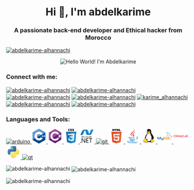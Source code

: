 <h1 align="center">Hi 👋, I'm abdelkarime</h1>
<h3 align="center">A passionate back-end developer and Ethical hacker from Morocco</h3>

<p align="left"> <a href="https://github.com/ryo-ma/github-profile-trophy"><img src="https://github-profile-trophy.vercel.app/?username=abdelkarime-alhannachi" alt="abdelkarime-alhannachi" /></a> </p>

<p align="center">
  <img
    src="https://sdmntprpolandcentral.oaiusercontent.com/files/00000000-7214-620a-8950-4ff252b977a3/raw?se=2025-05-10T20%3A13%3A01Z&sp=r&sv=2024-08-04&sr=b&scid=00000000-0000-0000-0000-000000000000&skoid=76024c37-11e2-4c92-aa07-7e519fbe2d0f&sktid=a48cca56-e6da-484e-a814-9c849652bcb3&skt=2025-05-10T07%3A24%3A59Z&ske=2025-05-11T07%3A24%3A59Z&sks=b&skv=2024-08-04&sig=BD1nMeEteJSJ5JKxBB9kGJ7wAF/uSnKdkkgV7uWOa44%3D"
    alt="Hello World! I'm Abdelkarime"
    style="max-width:100%; height:auto;"
  />
</p>

<h3 align="left">Connect with me:</h3>
<p align="left">
<a href="https://dev.to/abdelkarime-alhannachi" target="blank"><img align="center" src="https://raw.githubusercontent.com/rahuldkjain/github-profile-readme-generator/master/src/images/icons/Social/devto.svg" alt="abdelkarime-alhannachi" height="30" width="40" /></a>
<a href="https://linkedin.com/in/abdelkarime-alhannachi" target="blank"><img align="center" src="https://raw.githubusercontent.com/rahuldkjain/github-profile-readme-generator/master/src/images/icons/Social/linked-in-alt.svg" alt="abdelkarime-alhannachi" height="30" width="40" /></a>
<a href="https://codesandbox.com/abdelkarime-alhannachi" target="blank"><img align="center" src="https://raw.githubusercontent.com/rahuldkjain/github-profile-readme-generator/master/src/images/icons/Social/codesandbox.svg" alt="abdelkarime-alhannachi" height="30" width="40" /></a>
<a href="https://fb.com/abdelkarime-alhannachi" target="blank"><img align="center" src="https://raw.githubusercontent.com/rahuldkjain/github-profile-readme-generator/master/src/images/icons/Social/facebook.svg" alt="abdelkarime-alhannachi" height="30" width="40" /></a>
<a href="https://instagram.com/karime_alhannachi" target="blank"><img align="center" src="https://raw.githubusercontent.com/rahuldkjain/github-profile-readme-generator/master/src/images/icons/Social/instagram.svg" alt="karime_alhannachi" height="30" width="40" /></a>
<a href="https://www.hackerrank.com/abdelkarime-alhannachi" target="blank"><img align="center" src="https://raw.githubusercontent.com/rahuldkjain/github-profile-readme-generator/master/src/images/icons/Social/hackerrank.svg" alt="abdelkarime-alhannachi" height="30" width="40" /></a>
<a href="https://www.leetcode.com/abdelkarime-alhannachi" target="blank"><img align="center" src="https://raw.githubusercontent.com/rahuldkjain/github-profile-readme-generator/master/src/images/icons/Social/leet-code.svg" alt="abdelkarime-alhannachi" height="30" width="40" /></a>
</p>

<h3 align="left">Languages and Tools:</h3>
<p align="left"> <a href="https://www.arduino.cc/" target="_blank" rel="noreferrer"> <img src="https://cdn.worldvectorlogo.com/logos/arduino-1.svg" alt="arduino" width="40" height="40"/> </a> <a href="https://www.w3schools.com/cpp/" target="_blank" rel="noreferrer"> <img src="https://raw.githubusercontent.com/devicons/devicon/master/icons/cplusplus/cplusplus-original.svg" alt="cplusplus" width="40" height="40"/> </a> <a href="https://www.w3schools.com/cs/" target="_blank" rel="noreferrer"> <img src="https://raw.githubusercontent.com/devicons/devicon/master/icons/csharp/csharp-original.svg" alt="csharp" width="40" height="40"/> </a> <a href="https://www.w3schools.com/css/" target="_blank" rel="noreferrer"> <img src="https://raw.githubusercontent.com/devicons/devicon/master/icons/css3/css3-original-wordmark.svg" alt="css3" width="40" height="40"/> </a> <a href="https://dotnet.microsoft.com/" target="_blank" rel="noreferrer"> <img src="https://raw.githubusercontent.com/devicons/devicon/master/icons/dot-net/dot-net-original-wordmark.svg" alt="dotnet" width="40" height="40"/> </a> <a href="https://git-scm.com/" target="_blank" rel="noreferrer"> <img src="https://www.vectorlogo.zone/logos/git-scm/git-scm-icon.svg" alt="git" width="40" height="40"/> </a> <a href="https://www.w3.org/html/" target="_blank" rel="noreferrer"> <img src="https://raw.githubusercontent.com/devicons/devicon/master/icons/html5/html5-original-wordmark.svg" alt="html5" width="40" height="40"/> </a> <a href="https://www.java.com" target="_blank" rel="noreferrer"> <img src="https://raw.githubusercontent.com/devicons/devicon/master/icons/java/java-original.svg" alt="java" width="40" height="40"/> </a> <a href="https://www.linux.org/" target="_blank" rel="noreferrer"> <img src="https://raw.githubusercontent.com/devicons/devicon/master/icons/linux/linux-original.svg" alt="linux" width="40" height="40"/> </a> <a href="https://www.mysql.com/" target="_blank" rel="noreferrer"> <img src="https://raw.githubusercontent.com/devicons/devicon/master/icons/mysql/mysql-original-wordmark.svg" alt="mysql" width="40" height="40"/> </a> <a href="https://www.oracle.com/" target="_blank" rel="noreferrer"> <img src="https://raw.githubusercontent.com/devicons/devicon/master/icons/oracle/oracle-original.svg" alt="oracle" width="40" height="40"/> </a> <a href="https://www.python.org" target="_blank" rel="noreferrer"> <img src="https://raw.githubusercontent.com/devicons/devicon/master/icons/python/python-original.svg" alt="python" width="40" height="40"/> </a> <a href="https://www.qt.io/" target="_blank" rel="noreferrer"> <img src="https://upload.wikimedia.org/wikipedia/commons/0/0b/Qt_logo_2016.svg" alt="qt" width="40" height="40"/> </a> </p>

<p><img align="left" src="https://github-readme-stats.vercel.app/api/top-langs?username=abdelkarime-alhannachi&show_icons=true&locale=en&layout=compact" alt="abdelkarime-alhannachi" /></p>

<p>&nbsp;<img align="center" src="https://github-readme-stats.vercel.app/api?username=abdelkarime-alhannachi&show_icons=true&locale=en" alt="abdelkarime-alhannachi" /></p>

<p><img align="center" src="https://github-readme-streak-stats.herokuapp.com/?user=abdelkarime-alhannachi&" alt="abdelkarime-alhannachi" /></p>
